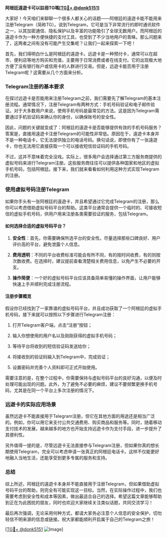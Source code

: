**阿根廷遠遊卡可以註冊TG嗎[[TG💪+ @donk5151](https://t.me/s/donk5151)]**

大家好！今天咱们来聊聊一个很多人都关心的话题——阿根廷的遠遊卡能不能用来注册Telegram（简称TG）。说到Telegram，它可是当下非常流行的即时通讯软件之一，以其加密通信、隐私保护以及丰富的功能吸引了全球无数用户。而阿根廷的遠遊卡作为一种方便快捷的支付工具，也受到了不少当地用户的青睐。那么问题来了，这两者之间有没有可能产生交集呢？让我们一起来探索一下吧！

首先，我们得明白什么是阿根廷的遠遊卡。远遊卡是一种预付卡，通常可以在超市、便利店等地方购买和充值，主要用于日常消费或者在线支付。它的出现极大地方便了没有银行账户或信用卡的人群进行交易。但是，远遊卡能否用于注册Telegram呢？这需要从几个方面来分析。

### Telegram注册的基本要求

在探讨远遊卡是否能用来注册Telegram之前，我们需要先了解Telegram的基本注册流程。通常情况下，注册Telegram有两种方式：手机号码验证和电子邮件验证。对于大多数用户来说，使用手机号码是最常见的方法。这是因为Telegram需要通过手机验证码来确认你的身份，以确保账号的安全性。

因此，问题的关键就变成了：阿根廷的遠遊卡是否能够提供有效的手机号码服务？答案是，直接用遠遊卡注册Telegram的可能性非常低。原因在于，遠遊卡本身并不是一种电话卡，它无法提供独立的电话号码。换句话说，即使你有了一张遠遊卡，你也无法用它直接获取一个可以接收短信验证码的手机号码。

不过，这并不意味着完全没戏。实际上，很多用户会选择通过第三方服务商提供的虚拟号码来进行Telegram注册。这些服务商往往可以提供各种国家和地区的虚拟手机号码，包括阿根廷。接下来，我们就来看看如何利用这种方式实现Telegram的注册。

### 使用虚拟号码注册Telegram

如果你手头有一张阿根廷的遠遊卡，并且希望通过它完成Telegram的注册，那么你可以考虑借助虚拟号码平台的帮助。这类平台通常会提供一个临时的、可接收短信的虚拟手机号码，供用户用来注册各类需要验证的服务，包括Telegram。

#### 如何选择合适的虚拟号码平台？

1. **安全性**：首先，你需要确保所选平台的安全性。尽量选择那些口碑良好、用户评价高的平台，避免泄露个人信息。
   
2. **费用透明**：不同的平台收费标准可能会有所不同，有的按时间收费，有的则按次数收费。在选择时，建议提前查看清楚相关费用信息，以免产生不必要的开支。

3. **操作简便**：一个好的虚拟号码平台应该具备简单易懂的操作界面，让用户能够快速上手并顺利完成注册流程。

#### 注册步骤概览

假设你已经找到了一家靠谱的虚拟号码平台，并且成功获取了一个阿根廷的虚拟手机号码，接下来就可以按照以下步骤进行Telegram注册：

1. 打开Telegram客户端，点击“注册”按钮；
   
2. 输入你想使用的用户名以及刚刚获得的虚拟手机号码；
   
3. 等待平台将收到的短信验证码发送给你；
   
4. 将接收到的验证码输入到Telegram中，完成验证；
   
5. 设置密码并完善个人资料即可正式开始使用。

需要注意的是，在整个过程中，你需要保持与虚拟号码平台的良好沟通，以便及时处理可能出现的问题。此外，为了避免不必要的麻烦，建议不要频繁更换手机号码，尤其是在同一个平台上多次注册的情况下。

### 远遊卡的实际应用场景

虽然远遊卡不能直接用于Telegram注册，但它在其他方面的用途还是相当广泛的。例如，你可以用它来支付公共交通费用、购买商品和服务等。同时，随着移动支付技术的发展，越来越多的地方也开始支持远遊卡作为支付手段，进一步提升了其便利性。

另外值得一提的是，尽管远遊卡无法直接参与Telegram注册，但如果你真的想长期使用Telegram，完全可以考虑申请一张真正的阿根廷电话卡。这样不仅能更好地融入当地生活，还能享受到更多专属的服务和支持。

### 总结

综上所述，阿根廷的遠遊卡本身并不能直接用于注册Telegram，但如果借助虚拟号码平台的帮助，则完全有可能实现这一目标。当然，在实际操作过程中，我们也需要考虑到安全性和成本等因素，做出最适合自己的选择。希望这篇文章能够帮助到正在为此困扰的朋友，同时也欢迎大家继续关注类似话题，共同交流学习！

最后再次强调，无论采用何种方式，都请大家务必注意个人信息的安全保护，切勿轻信不明来源的信息或链接。祝大家都能顺利开启属于自己的Telegram之旅！

[[TG💪+ @donk5151](https://t.me/s/donk5151) ![Image](https://i.postimg.cc/rwNCRYN7/Snipaste-2025-04-30-17-27-05.png)]